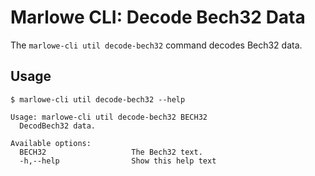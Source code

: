 # Marlowe CLI: Decode Bech32 Data

The `marlowe-cli util decode-bech32` command decodes Bech32 data.


## Usage

    $ marlowe-cli util decode-bech32 --help
    
    Usage: marlowe-cli util decode-bech32 BECH32
      DecodBech32 data.
    
    Available options:
      BECH32                   The Bech32 text.
      -h,--help                Show this help text
